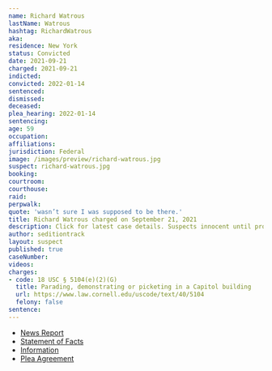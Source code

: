 ```yaml
---
name: Richard Watrous
lastName: Watrous
hashtag: RichardWatrous
aka:
residence: New York
status: Convicted
date: 2021-09-21
charged: 2021-09-21
indicted:
convicted: 2022-01-14
sentenced:
dismissed:
deceased:
plea_hearing: 2022-01-14
sentencing:
age: 59
occupation:
affiliations:
jurisdiction: Federal
image: /images/preview/richard-watrous.jpg
suspect: richard-watrous.jpg
booking:
courtroom:
courthouse:
raid:
perpwalk:
quote: 'wasn’t sure I was supposed to be there.'
title: Richard Watrous charged on September 21, 2021
description: Click for latest case details. Suspects innocent until proven guilty.
author: seditiontrack
layout: suspect
published: true
caseNumber:
videos:
charges:
- code: 18 USC § 5104(e)(2)(G)
  title: Parading, demonstrating or picketing in a Capitol building
  url: https://www.law.cornell.edu/uscode/text/40/5104
  felony: false
sentence:
---
```

- [News Report](https://www.localsyr.com/news/local-news/fbi-arrests-syracuse-man-they-say-played-a-role-in-jan-6-insurrection-at-u-s-capitol/)
- [Statement of Facts](https://www.justice.gov/usao-dc/case-multi-defendant/file/1469336/download)
- [Information](https://extremism.gwu.edu/sites/g/files/zaxdzs2191/f/Richard%20Watrous%20Information.pdf)
- [Plea Agreement](https://www.justice.gov/usao-dc/case-multi-defendant/file/1469331/download)
